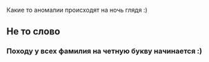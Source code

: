 Какие то аномалии происходят на ночь глядя :)
## Не то слово

### Походу у всех фамилия на четную букву начинается :)